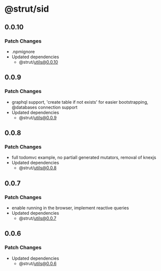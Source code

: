 # @strut/sid

## 0.0.10

### Patch Changes

- .npmignore
- Updated dependencies
  - @strut/utils@0.0.10

## 0.0.9

### Patch Changes

- graphql support, 'create table if not exists' for easier bootstrapping, @databases connection support
- Updated dependencies
  - @strut/utils@0.0.9

## 0.0.8

### Patch Changes

- full todomvc example, no partiall generated mutators, removal of knexjs
- Updated dependencies
  - @strut/utils@0.0.8

## 0.0.7

### Patch Changes

- enable running in the browser, implement reactive queries
- Updated dependencies
  - @strut/utils@0.0.7

## 0.0.6

### Patch Changes

- Updated dependencies
  - @strut/utils@0.0.6
